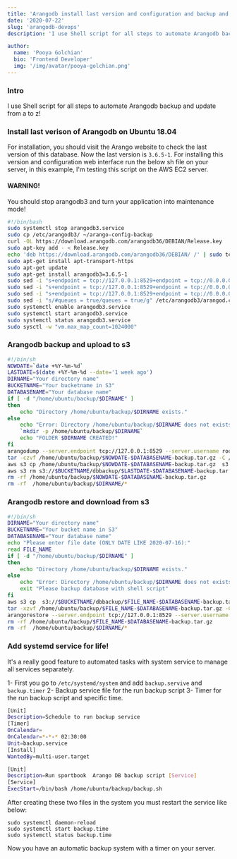 ```yaml
---
title: 'Arangodb install last version and configuration and backup and restore from Amazon AWS'
date: '2020-07-22'
slug: 'arangodb-devops'
description: 'I use Shell script for all steps to automate Arangodb backup and update from a to z!'

author:
  name: 'Pooya Golchian'
  bio: 'Frontend Developer'
  img: '/img/avatar/pooya-golchian.png'
---
```


### Intro

I use Shell script for all steps to automate Arangodb backup and update from a to z!

### Install last verison of Arangodb on Ubuntu 18.04

For installation, you should visit the Arango website to check the last version of this database.
Now the last version is `3.6.5-1`.
For installing this version and configuration web interface run the below sh file on your server,
in this example, I'm testing this script on the AWS EC2 server.

#### WARNING!

You should stop arangodb3 and turn your application into maintenance mode!

```bash
#!/bin/bash
sudo systemctl stop arangodb3.service
sudo cp /etc/arangodb3/ ~/arango-config-backup
curl -OL https://download.arangodb.com/arangodb36/DEBIAN/Release.key
sudo apt-key add - < Release.key
echo 'deb https://download.arangodb.com/arangodb36/DEBIAN/ /' | sudo tee /etc/apt/sources.list.d/arangodb.list
sudo apt-get install apt-transport-https
sudo apt-get update
sudo apt-get install arangodb3=3.6.5-1
sudo sed -i "s+endpoint = tcp://127.0.0.1:8529+endpoint = tcp://0.0.0.0:8529+g" /etc/arangodb3/arangod.conf
sudo sed -i "s+endpoint = tcp://127.0.0.1:8529+endpoint = tcp://0.0.0.0:8529+g" /etc/arangodb3/arangosh.conf
sudo sed -i "s+endpoint = tcp://127.0.0.1:8529+endpoint = tcp://0.0.0.0:8529+g" /etc/arangodb3/foxx-manager.conf
sudo sed -i "s/#queues = true/queues = true/g" /etc/arangodb3/arangod.conf
sudo systemctl enable arangodb3.service
sudo systemctl start arangodb3.service
sudo systemctl status arangodb3.service
sudo sysctl -w "vm.max_map_count=1024000"
```

### Arangodb backup and upload to s3

```bash
#!/bin/sh
NOWDATE=`date +%Y-%m-%d`
LASTDATE=$(date +%Y-%m-%d --date='1 week ago')
DIRNAME="Your directory name"
BUCKETNAME="Your bucketname in S3"
DATABASENAME="Your database name"
if [ -d "/home/ubuntu/backup/$DIRNAME" ]
then
    echo "Directory /home/ubuntu/backup/$DIRNAME exists."
else
    echo "Error: Directory /home/ubuntu/backup/$DIRNAME does not exists."
    `mkdir -p /home/ubuntu/backup/$DIRNAME`
    echo "FOLDER $DIRNAME CREATED!"
fi
arangodump --server.endpoint tcp://127.0.0.1:8529 --server.username root --server.password 'as&m0ssJM1299' --server.database $DATABASENAME --output-directory "/home/ubuntu/backup/$DIRNAME/" --compress-output --overwrite true
tar -czvf /home/ubuntu/backup/$NOWDATE-$DATABASENAME-backup.tar.gz -C /home/ubuntu/backup/$DIRNAME .
aws s3 cp /home/ubuntu/backup/$NOWDATE-$DATABASENAME-backup.tar.gz  s3://$BUCKETNAME/dbbackup/
aws s3 rm s3://$BUCKETNAME/dbbackup/$LASTDATE-$DATABASENAME-backup.tar.gz
rm -rf /home/ubuntu/backup/$NOWDATE-$DATABASENAME-backup.tar.gz
rm -rf  /home/ubuntu/backup/$DIRNAME/*
```

### Arangodb restore and download from s3

```bash
#!/bin/sh
DIRNAME="Your directory name"
BUCKETNAME="Your bucket name in S3"
DATABASENAME="Your database name"
echo "Please enter file date (ONLY DATE LIKE 2020-07-16):"
read FILE_NAME
if [ -d "/home/ubuntu/backup/$DIRNAME" ]
then
    echo "Directory /home/ubuntu/backup/$DIRNAME exists."
else
    echo "Error: Directory /home/ubuntu/backup/$DIRNAME does not exists."
    exit "Please backup database with shell script"
fi
aws s3 cp  s3://$BUCKETNAME/dbbackup/$FILE_NAME-$DATABASENAME-backup.tar.gz  /home/ubuntu/backup/
tar -xzvf /home/ubuntu/backup/$FILE_NAME-$DATABASENAME-backup.tar.gz -C /home/ubuntu/backup/$DIRNAME
arangorestore --server.endpoint tcp://127.0.0.1:8529 --server.username root --server.password 'as&m0ssJM1299' --server.database $DATABASENAME --input-directory "/home/ubuntu/backup/$DIRNAME" --create-database
rm -rf /home/ubuntu/backup/$FILE_NAME-$DATABASENAME-backup.tar.gz
rm -rf  /home/ubuntu/backup/$DIRNAME/*
```

### Add systemd service for life!

It's a really good feature to automated tasks with system service to manage all services separately.

1- First you go to `/etc/systemd/system` and add `backup.servive` and `backup.timer`
2- Backup service file for the run backup script
3- Timer for the run backup script and specific time.

```bash
[Unit]
Description=Schedule to run backup service
[Timer]
OnCalendar=
OnCalendar=*-*-* 02:30:00
Unit=backup.service
[Install]
WantedBy=multi-user.target
```

```bash
[Unit]
Description=Run sportbook  Arango DB backup script [Service]
[Service]
ExecStart=/bin/bash /home/ubuntu/backup/backup.sh
```

After creating these two files in the system you must restart the service like below:

```
sudo systemctl daemon-reload
sudo systemctl start backup.time
sudo systemctl status backup.time

```

Now you have an automatic backup system with a timer on your server.
